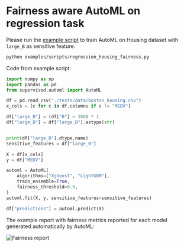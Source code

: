 # Fairness aware AutoML on regression task

Please run the [example script](https://github.com/mljar/mljar-supervised/blob/master/examples/scripts/regression_housing_fairness.py) to train AutoML on Housing dataset with `large_B` as sensitive feature.

```bash
python examples/scripts/regression_housing_fairness.py
```

Code from example script:

```python
import numpy as np
import pandas as pd
from supervised.automl import AutoML

df = pd.read_csv("./tests/data/boston_housing.csv")
x_cols = [c for c in df.columns if c != "MEDV"]

df["large_B"] = (df["B"] > 380) * 1
df["large_B"] = df["large_B"].astype(str)


print(df["large_B"].dtype.name)
sensitive_features = df["large_B"]

X = df[x_cols]
y = df["MEDV"]

automl = AutoML(
    algorithms=["Xgboost", "LightGBM"],
    train_ensemble=True,
    fairness_threshold=0.9,
)
automl.fit(X, y, sensitive_features=sensitive_features)

df["predictions"] = automl.predict(X)
```

The example report with fairness metrics reported for each model generated automatically by AutoML:

![Fairness report](/images/regression-fairness-report.gif)
